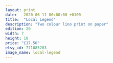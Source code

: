 ```yaml
---
layout: print
date:   2020-06-11 00:00:00 +0100
title:  "Local Legend"
description: "Two colour lino print on paper"
edition: 20
width: 7
height: 10
price: "£17.50"
etsy_id: 771085203
image_name: local-legend
---
```

